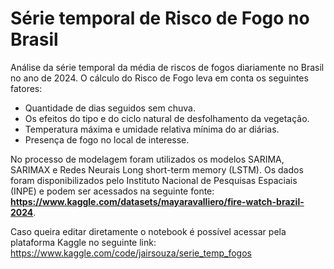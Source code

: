 # Série temporal de Risco de Fogo no Brasil 

Análise da série temporal da média de riscos de fogos diariamente no Brasil no ano de 2024. O cálculo do Risco de Fogo leva em conta os seguintes fatores:
- Quantidade de dias seguidos sem chuva.
- Os efeitos do tipo e do ciclo natural de desfolhamento da vegetação.
- Temperatura máxima e umidade relativa mínima do ar diárias.
- Presença de fogo no local de interesse.

No processo de modelagem foram utilizados os modelos SARIMA, SARIMAX e Redes Neurais Long short-term memory (LSTM).
Os dados foram disponibilizados pelo Instituto Nacional de Pesquisas Espaciais (INPE) e podem ser acessados na seguinte fonte: **https://www.kaggle.com/datasets/mayaravalliero/fire-watch-brazil-2024**.

Caso queira editar diretamente o notebook é possível acessar pela plataforma Kaggle no seguinte link: https://www.kaggle.com/code/jairsouza/serie_temp_fogos
